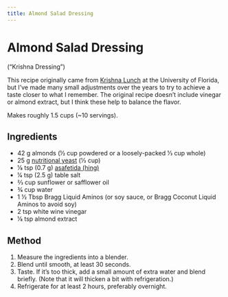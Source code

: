 ```yaml
---
title: Almond Salad Dressing
---
```


# Almond Salad Dressing

(“Krishna Dressing”)

This recipe originally came from [Krishna Lunch] at the University of Florida,
but I’ve made many small adjustments over the years to try to achieve a taste
closer to what I remember. The original recipe doesn’t include vinegar or almond
extract, but I think these help to balance the flavor.

Makes roughly 1.5 cups (~10 servings).

## Ingredients

*   42 g almonds (1⁄2 cup powdered or a loosely-packed 1⁄3 cup whole)
*   25 g [nutritional yeast] (1⁄3 cup)
*   1⁄8 tsp (0.7 g) [asafetida (hing)]
*   1⁄4 tsp (2.5 g) table salt
*   2⁄3 cup sunflower or safflower oil
*   3⁄4 cup water
*   <span class=mixed-number>1 1⁄2</span> Tbsp Bragg Liquid Aminos (or soy sauce, or Bragg Coconut Liquid Aminos to avoid soy)
*   2 tsp white wine vinegar
*   1⁄8 tsp almond extract

## Method

1.  Measure the ingredients into a blender.
2.  Blend until smooth, at least 30 seconds.
3.  Taste. If it’s too thick, add a small amount of extra water and blend
    briefly. (Note that it will thicken a bit with refrigeration.)
4.  Refrigerate for at least 2 hours, preferably overnight.

[Krishna Lunch]: https://krishnalunch.com/
[nutritional yeast]: https://a.co/d/7EpxBy8
[asafetida (hing)]: https://www.amazon.com/Rani-Asafetida-Natural-NON-GMO-Indian/dp/B006POH22Y/
